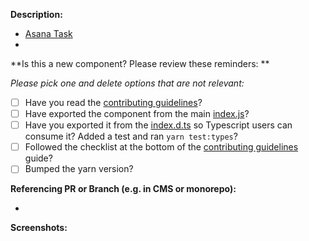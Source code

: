**Description:**

- [Asana Task]()
-

**Is this a new component? Please review these reminders: **

_Please pick one and delete options that are not relevant:_

- [ ] Have you read the [contributing guidelines](https://eds.ethoslabs.io/#/Guidelines?id=section-contribute)?
- [ ] Have exported the component from the main [index.js](https://github.com/getethos/ethos-design-system/blob/master/src/components/index.js)?
- [ ] Have you exported it from the [index.d.ts](https://github.com/getethos/ethos-design-system/blob/master/src/components/index.d.ts) so Typescript users can consume it? Added a test and ran `yarn test:types`?
- [ ] Followed the checklist at the bottom of the [contributing guidelines](https://eds.ethoslabs.io/#/Guidelines?id=section-contribute) guide?
- [ ] Bumped the yarn version?

**Referencing PR or Branch (e.g. in CMS or monorepo):**

-

**Screenshots:**
